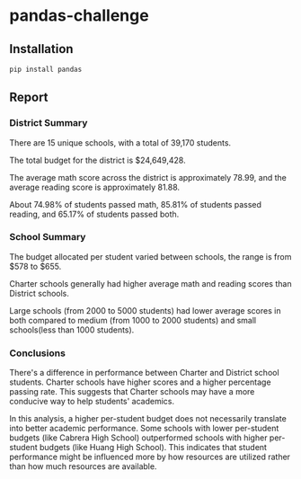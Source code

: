 # pandas-challenge

## Installation

```bash
pip install pandas
```

## Report 

### District Summary
There are 15 unique schools, with a total of 39,170 students.

The total budget for the district is $24,649,428.

The average math score across the district is approximately 78.99, and the average reading score is approximately 81.88.

About 74.98% of students passed math, 85.81% of students passed reading, and 65.17% of students passed both.

### School Summary
The budget allocated per student varied between schools, the range is from $578 to $655.

Charter schools generally had higher average math and reading scores than District schools. 

Large schools (from 2000 to 5000 students) had lower average scores in both compared to medium (from 1000 to 2000 students) and small schools(less than 1000 students). 


### Conclusions
There's a difference in performance between Charter and District school students. Charter schools have higher scores and a higher percentage passing rate. This suggests that Charter schools may have a more conducive way to help students' academics.

In this analysis, a higher per-student budget does not necessarily translate into better academic performance. Some schools with lower per-student budgets (like Cabrera High School) outperformed schools with higher per-student budgets (like Huang High School). This indicates that student performance might be influenced more by how resources are utilized rather than how much resources are available.
